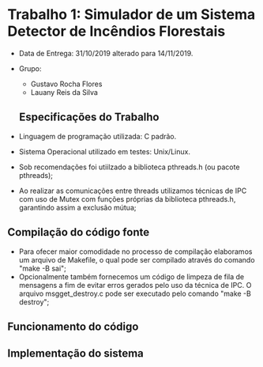 # Trabalho 1: Simulador de um Sistema Detector de Incêndios Florestais
 
- Data de Entrega: 31/10/2019 alterado para 14/11/2019.
- Grupo: 
  - Gustavo Rocha Flores
  - Lauany Reis da Silva
  
  
  ## Especificações do Trabalho
  
- Linguagem de programação utilizada: C padrão.
- Sistema Operacional utilizado em testes: Unix/Linux.
- Sob recomendações foi utiilzado a biblioteca pthreads.h (ou pacote pthreads);
- Ao realizar as comunicações entre threads utilizamos técnicas de IPC com uso de Mutex com funções próprias da biblioteca pthreads.h, garantindo assim a exclusão mútua;

## Compilação do código fonte

- Para ofecer maior comodidade no processo de compilação elaboramos um arquivo de Makefile, o qual pode ser compilado através do comando "make -B sai";
- Opcionalmente também fornecemos um código de limpeza de fila de mensagens a fim de evitar erros gerados pelo uso da técnica de IPC. O arquivo msgget_destroy.c pode ser executado pelo comando "make -B destroy";

## Funcionamento do código  

## Implementação do sistema
